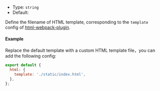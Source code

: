 - Type: `string`
- Default:

Define the filename of HTML template, corresponding to the `template` config of [html-webpack-plugin](https://github.com/jantimon/html-webpack-plugin).

#### Example

Replace the default template with a custom HTML template file，you can add the following config:

```js
export default {
  html: {
    template: './static/index.html',
  },
};
```
